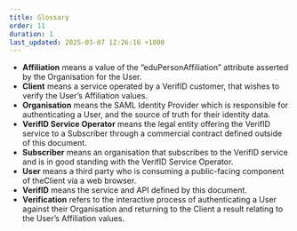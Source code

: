 ```yaml
---
title: Glossary
order: 11
duration: 1
last_updated: 2025-03-07 12:26:16 +1000
---
```


<ul class="list-group">
    <li class="list-group-item"><strong>Affiliation</strong> means a value of the “eduPersonAffiliation” attribute 
asserted by the Organisation for the User.</li>
    <li class="list-group-item"><strong>Client</strong> means a service operated by a VerifID customer, that wishes 
to verify the User’s Affiliation values.</li>
    <li class="list-group-item"><strong>Organisation</strong> means the SAML Identity Provider which is responsible 
for authenticating a User, and the source of truth for their identity data.</li>
    <li class="list-group-item"><strong>VerifID Service Operator</strong> means the legal entity offering the 
VerifID service to a Subscriber through a commercial contract defined outside of this document.</li>
    <li class="list-group-item"><strong>Subscriber</strong> means an organisation that subscribes to the VerifID 
service and is in good standing with the VerifID Service Operator.</li>
    <li class="list-group-item"><strong>User</strong> means a third party who is consuming a public-facing component 
of theClient via a web browser.</li>
    <li class="list-group-item"><strong>VerifID</strong> means the service and API defined by this document.</li>
    <li class="list-group-item"><strong>Verification</strong> refers to the interactive process of authenticating a 
User against their Organisation and returning to the Client a result relating to the User’s Affiliation values.</li>
</ul>